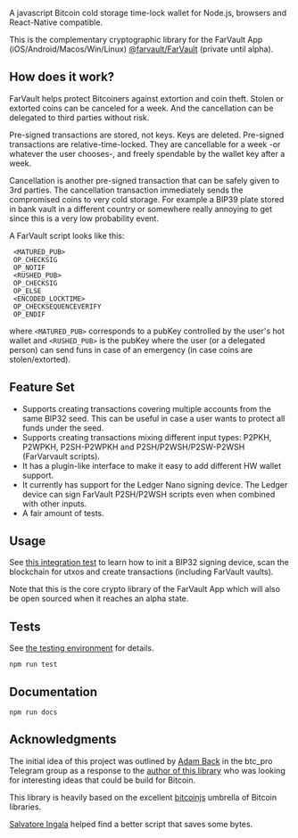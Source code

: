 A javascript Bitcoin cold storage time-lock wallet for Node.js, browsers and React-Native compatible.

This is the complementary cryptographic library for the FarVault App (iOS/Android/Macos/Win/Linux) [@farvault/FarVault](https://github.com/farvault/FarVault) (private until alpha).

## How does it work?

FarVault helps protect Bitcoiners against extortion and coin theft. Stolen or extorted coins can be canceled for a week. And the cancellation can be delegated to third parties without risk.

Pre-signed transactions are stored, not keys. Keys are deleted. Pre-signed transactions are relative-time-locked. They are cancellable for a week -or whatever the user chooses-, and freely spendable by the wallet key after a week.

Cancellation is another pre-signed transaction that can be safely given to 3rd parties. The cancellation transaction immediately sends the compromised coins to very cold storage. For example a BIP39 plate stored in bank vault in a different country or somewhere really annoying to get since this is a very low probability event.

A FarVault script looks like this:

```
 <MATURED_PUB>
 OP_CHECKSIG
 OP_NOTIF
 <RUSHED_PUB>
 OP_CHECKSIG
 OP_ELSE
 <ENCODED_LOCKTIME>
 OP_CHECKSEQUENCEVERIFY
 OP_ENDIF
```
where `<MATURED_PUB>` corresponds to a pubKey controlled by the user's hot wallet and `<RUSHED_PUB>` is the pubKey where the user (or a delegated person) can send funs in case of an emergency (in case coins are stolen/extorted).

## Feature Set

- Supports creating transactions covering multiple accounts from the same BIP32 seed. This can be useful in case a user wants to protect all funds under the seed.
- Supports creating transactions mixing different input types: P2PKH, P2WPKH, P2SH-P2WPKH and P2SH/P2WSH/P2SW-P2WSH (FarVarvault scripts).
- It has a plugin-like interface to make it easy to add different HW wallet support.
- It currently has support for the Ledger Nano signing device. The Ledger device can sign FarVault P2SH/P2WSH scripts even when combined with other inputs.
- A fair amount of tests.

## Usage

See [this integration test](./test/integration/farvault.test.js) to learn how to init a BIP32 signing device, scan the blockchain for utxos and create transactions (including FarVault vaults).

Note that this is the core crypto library of the FarVault App which will also be open sourced when it reaches an alpha state.

## Tests

See [the testing environment](./testing_environment) for details.

`npm run test`

## Documentation

`npm run docs`

## Acknowledgments

The initial idea of this project was outlined by [Adam Back](https://en.wikipedia.org/wiki/Adam_Back) in the btc_pro Telegram group as a response to the [author of this library](https://github.com/landabaso) who was looking for interesting ideas that could be build for Bitcoin.

This library is heavily based on the excellent [bitcoinjs](https://github.com/bitcoinjs) umbrella of Bitcoin libraries.

[Salvatore Ingala](https://github.com/bigspider) helped find a better script that saves some bytes.
